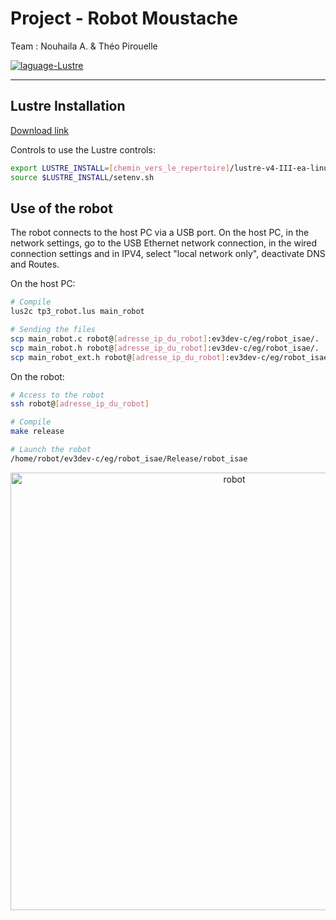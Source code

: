 # Project - Robot Moustache

Team : Nouhaila A. & Théo Pirouelle

<a href="https://www.lustre.org/download/">
  <img src="https://img.shields.io/badge/language-Lustre-f90?style=flat-square" alt="laguage-Lustre" />
</a>

---

## Lustre Installation


[Download link](https://www-verimag.imag.fr/DIST-TOOLS/SYNCHRONE/lustre-v4/distrib/index.html)

Controls to use the Lustre controls:

```sh
export LUSTRE_INSTALL=[chemin_vers_le_repertoire]/lustre-v4-III-ea-linux64/
source $LUSTRE_INSTALL/setenv.sh
```

## Use of the robot

The robot connects to the host PC via a USB port.
On the host PC, in the network settings, go to the USB Ethernet network connection, in the wired connection settings and in IPV4, select "local network only", deactivate DNS and Routes.

On the host PC:

```sh
# Compile
lus2c tp3_robot.lus main_robot

# Sending the files
scp main_robot.c robot@[adresse_ip_du_robot]:ev3dev-c/eg/robot_isae/.
scp main_robot.h robot@[adresse_ip_du_robot]:ev3dev-c/eg/robot_isae/.
scp main_robot_ext.h robot@[adresse_ip_du_robot]:ev3dev-c/eg/robot_isae/.
```

On the robot:

```sh
# Access to the robot
ssh robot@[adresse_ip_du_robot]

# Compile
make release

# Launch the robot
/home/robot/ev3dev-c/eg/robot_isae/Release/robot_isae
```

<p align="center">
  <img src="/doc/robot.jpg" alt="robot" width="700"/>
</p>
